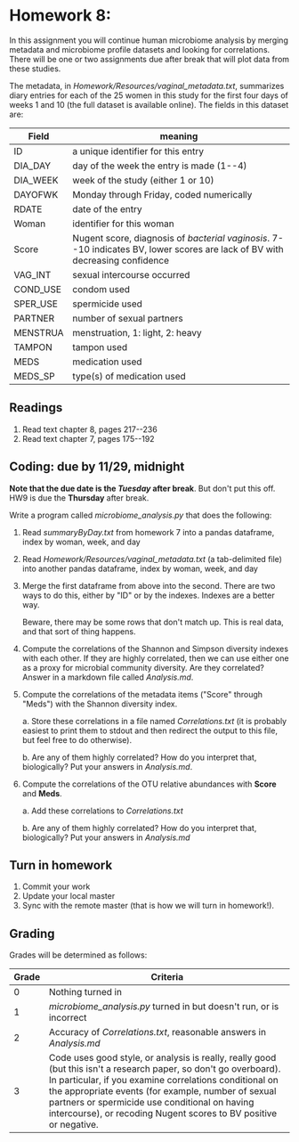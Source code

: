 # Homework 8:
In this assignment you will continue human microbiome analysis by merging metadata and microbiome profile datasets and looking for correlations. There will be one or two assignments due after break that will plot data from these studies.

The metadata, in *Homework/Resources/vaginal_metadata.txt*, summarizes diary entries for each of the 25 women in this study for the first four days of weeks 1 and 10 (the full dataset is available online). The fields in this dataset are:


Field 	| meaning
------- 	| ---------
ID	| a unique identifier for this entry 
DIA_DAY	| day of the week the entry is made (1--4)
DIA_WEEK	| week of the study (either 1 or 10)
DAYOFWK	| Monday through Friday, coded numerically
RDATE	| date of the entry
Woman	| identifier for this woman
Score	| Nugent score, diagnosis of *bacterial vaginosis*. 7--10 indicates BV, lower scores are lack of BV with decreasing confidence
VAG_INT	|sexual intercourse occurred
COND_USE	|condom used
SPER_USE	|spermicide used
PARTNER	|number of sexual partners
MENSTRUA	|menstruation, 1: light, 2: heavy
TAMPON	|tampon used
MEDS	|medication used
MEDS_SP	|type(s) of medication used



## Readings
1. Read text chapter 8, pages 217--236
2. Read text chapter 7, pages 175--192
## Coding: due by 11/29, midnight ##
**Note that the due date is the *Tuesday* after break**. But don't put this off. HW9 is due the **Thursday** after break. 

Write a program called *microbiome_analysis.py* that does the following:

1. Read *summaryByDay.txt* from homework 7 into a pandas dataframe, index by woman, week, and day
2. Read *Homework/Resources/vaginal_metadata.txt* (a tab-delimited file) into another pandas dataframe, index by woman, week, and day
3. Merge the first dataframe from above into the second. There are two ways to do this, either by "ID" or by the indexes. Indexes are a better way.

	Beware, there may be some rows that don't match up. This is real data, and that sort of thing happens.

4. Compute the correlations of the Shannon and Simpson diversity indexes with each other. If they are highly correlated, then we can use either one as a proxy for microbial community diversity. Are they correlated? Answer in a markdown file called *Analysis.md*.

5. Compute the correlations of the metadata items ("Score" through "Meds") with the Shannon diversity index. 

	a. Store these correlations in a file named *Correlations.txt* (it is probably easiest to print them to stdout and then redirect the output to this file, but feel free to do otherwise).

	b. Are any of them highly correlated? How do you interpret that, biologically? Put your answers in *Analysis.md*.

6. Compute the correlations of the OTU relative abundances with **Score** and **Meds**. 

	a. Add these correlations to *Correlations.txt*

	b. Are any of them highly correlated? How do you interpret that, biologically? Put your answers in *Analysis.md*

## Turn in homework
1. Commit your work
2. Update your local master
3. Sync with the remote master (that is how we will turn in homework!).

## Grading
Grades will be determined as follows:

Grade | Criteria 
-------- | --------------
0          | Nothing turned in
1          | *microbiome_analysis.py*  turned in but doesn't run, or is incorrect
2          |   Accuracy of *Correlations.txt*, reasonable answers in *Analysis.md*
3          |  Code uses good style, or analysis is really, really good (but this isn't a research paper, so don't go overboard). In particular, if you examine correlations conditional on the appropriate events (for example, number of sexual partners or spermicide use conditional on having intercourse), or recoding Nugent scores to BV positive or negative.